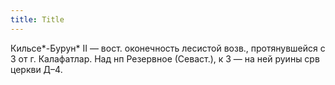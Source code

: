 ```yaml
---
title: Title
---
```


Кильсе*-Бурун* II — вост. оконечность лесистой возв., протянувшейся с З от г.
Калафатлар. Над нп Резервное (Севаст.), к З — на ней руины срв церкви Д–4.
